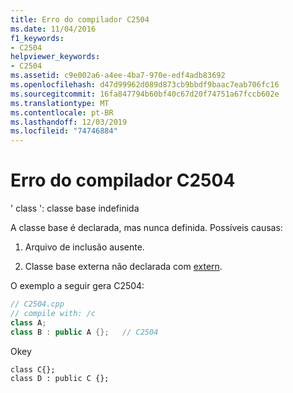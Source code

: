 ```yaml
---
title: Erro do compilador C2504
ms.date: 11/04/2016
f1_keywords:
- C2504
helpviewer_keywords:
- C2504
ms.assetid: c9e002a6-a4ee-4ba7-970e-edf4adb83692
ms.openlocfilehash: d47d99962d089d873cb9bbdf9baac7eab706fc16
ms.sourcegitcommit: 16fa847794b60bf40c67d20f74751a67fccb602e
ms.translationtype: MT
ms.contentlocale: pt-BR
ms.lasthandoff: 12/03/2019
ms.locfileid: "74746884"
---
```

# <a name="compiler-error-c2504"></a>Erro do compilador C2504

' class ': classe base indefinida

A classe base é declarada, mas nunca definida.  Possíveis causas:

1. Arquivo de inclusão ausente.

1. Classe base externa não declarada com [extern](../../cpp/using-extern-to-specify-linkage.md).

O exemplo a seguir gera C2504:

```cpp
// C2504.cpp
// compile with: /c
class A;
class B : public A {};   // C2504
```

Okey

```
class C{};
class D : public C {};
```
